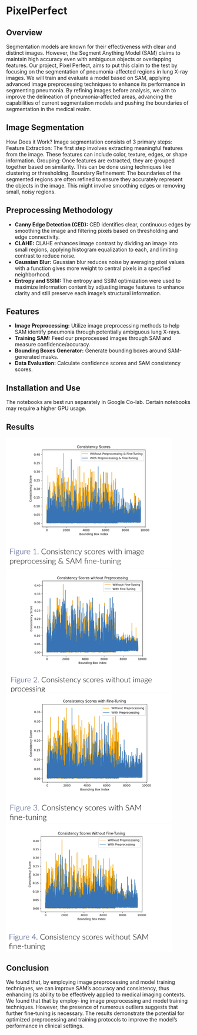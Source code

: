 # PixelPerfect

## Overview

Segmentation models are known for their effectiveness with clear and distinct images. However, the Segment Anything Model (SAM) claims to maintain high accuracy even with ambiguous objects or overlapping features. Our project, Pixel Perfect, aims to put this claim to the test by focusing on the segmentation of pneumonia-affected regions in lung X-ray images. We will train and evaluate a model based on SAM, applying advanced image preprocessing techniques to enhance its performance in segmenting pneumonia. By refining images before analysis, we aim to improve the delineation of pneumonia-affected areas, advancing the capabilities of current segmentation models and pushing the boundaries of segmentation in the medical realm.

## Image Segmentation 

How Does it Work?
Image segmentation consists of 3 primary steps:
Feature Extraction: The first step involves extracting meaningful features from the image. These features can include color, texture, edges, or shape information.
Grouping: Once features are extracted, they are grouped together based on similarity. This can be done using techniques like clustering or thresholding.
Boundary Refinement: The boundaries of the segmented regions are often refined to ensure they accurately represent the objects in the image. This might involve smoothing edges or removing small, noisy regions.

## Preprocessing Methodology

- **Canny Edge Detection (CED):** CED identifies clear, continuous edges by smoothing the image and filtering pixels based on thresholding and edge connectivity.
- **CLAHE:** CLAHE enhances image contrast by dividing an image into small regions, applying histogram equalization to each, and limiting contrast to reduce noise.
- **Gaussian Blur:** Gaussian blur reduces noise by averaging pixel values with a function gives more weight to central pixels in a specified neighborhood.
- **Entropy and SSIM:** The entropy and SSIM optimization were used to maximize information content by adjusting image features to enhance clarity and still preserve each image’s structural information.

## Features

- **Image Preprocessing:** Utilize image preprocessing methods to help SAM identify pneumonia through potentially ambiguous lung X-rays.
- **Training SAM:** Feed our preprocessed images through SAM and measure confidence/accuracy.
- **Bounding Boxes Generator:** Generate bounding boxes around SAM-generated masks.
- **Data Evaluation:** Calculate confidence scores and SAM consistency scores.

## Installation and Use

The notebooks are best run separately in Google Co-lab. Certain notebooks may require a higher GPU usage.

## Results
<img src="https://github.com/erm1na/PixelPerfect/blob/main/images/Screenshot%202024-11-17%20194442.png" alt="Alt text" width="450"/>
<img src="https://github.com/erm1na/PixelPerfect/blob/main/images/Screenshot%202024-11-17%20194500.png" alt="Alt text" width="450"/>
<img src="https://github.com/erm1na/PixelPerfect/blob/main/images/Screenshot%202024-11-17%20194514.png" alt="Alt text" width="450"/>
<img src="https://github.com/erm1na/PixelPerfect/blob/main/images/Screenshot%202024-11-17%20194526.png" alt="Alt text" width="450"/>



## Conclusion

We found that, by employing image preprocessing and model training techniques,
we can improve SAM’s accuracy and consistency, thus enhancing its ability to be
effectively applied to medical imaging contexts. We found that that by employ‐
ing image preprocessing and model training techniques. However, the presence
of numerous outliers suggests that further fine‐tuning is necessary. The results
demonstrate the potential for optimized preprocessing and training protocols to
improve the model’s performance in clinical settings.
